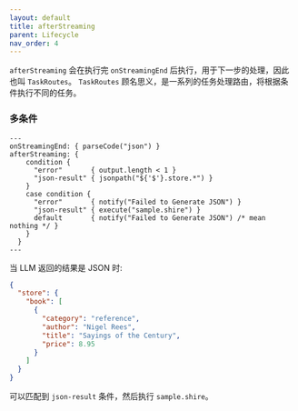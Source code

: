 ```yaml
---
layout: default
title: afterStreaming
parent: Lifecycle
nav_order: 4
---
```


`afterStreaming` 会在执行完 `onStreamingEnd` 后执行，用于下一步的处理，因此也叫 `TaskRoutes`。 `TaskRoutes`
顾名思义，是一系列的任务处理路由，将根据条件执行不同的任务。

### 多条件

```shire
---
onStreamingEnd: { parseCode("json") }
afterStreaming: {
    condition {
      "error"       { output.length < 1 }
      "json-result" { jsonpath("${'$'}.store.*") }
    }
    case condition {
      "error"       { notify("Failed to Generate JSON") }
      "json-result" { execute("sample.shire") }
      default       { notify("Failed to Generate JSON") /* mean nothing */ }
    }
  }
---
```

当 LLM 返回的结果是 JSON 时:

```json
{
  "store": {
    "book": [
      {
        "category": "reference",
        "author": "Nigel Rees",
        "title": "Sayings of the Century",
        "price": 8.95
      }
    ]
  }
}
```

可以匹配到 `json-result` 条件，然后执行 `sample.shire`。
